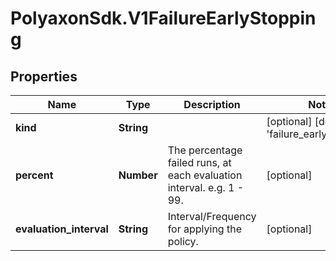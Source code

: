 # PolyaxonSdk.V1FailureEarlyStopping

## Properties

Name | Type | Description | Notes
------------ | ------------- | ------------- | -------------
**kind** | **String** |  | [optional] [default to &#39;failure_early_stopping&#39;]
**percent** | **Number** | The percentage failed runs, at each evaluation interval. e.g. 1 - 99. | [optional] 
**evaluation_interval** | **String** | Interval/Frequency for applying the policy. | [optional] 


